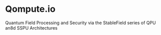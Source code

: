 # Qompute.io
Quantum Field Processing and Security via the StableField series of QPU an8d SSPU Architectures 
